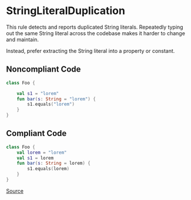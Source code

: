 # StringLiteralDuplication

This rule detects and reports duplicated String literals. Repeatedly typing out the same String literal across the
codebase makes it harder to change and maintain.

Instead, prefer extracting the String literal into a property or constant.

## Noncompliant Code

```kotlin
class Foo {

    val s1 = "lorem"
    fun bar(s: String = "lorem") {
        s1.equals("lorem")
    }
}
```
## Compliant Code

```kotlin
class Foo {
    val lorem = "lorem"
    val s1 = lorem
    fun bar(s: String = lorem) {
        s1.equals(lorem)
    }
}
```

[Source](https://detekt.dev/docs/rules/complexity#stringliteralduplication)
